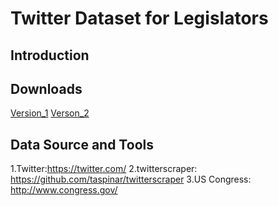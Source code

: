 # Twitter Dataset for Legislators

## Introduction



## Downloads
[Version_1](https://www.dropbox.com/s/tuiba9lqz5xz0iz/Leg_Twitter_v1.zip?dl=0)
[Verson_2]()



## Data Source and Tools
1.Twitter:https://twitter.com/
2.twitterscraper: https://github.com/taspinar/twitterscraper
3.US Congress: http://www.congress.gov/
